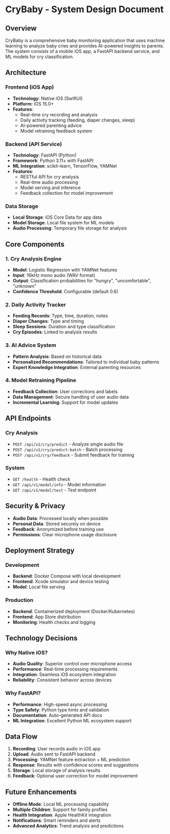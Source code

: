 # CryBaby - System Design Document

## Overview
CryBaby is a comprehensive baby monitoring application that uses machine learning to analyze baby cries and provides AI-powered insights to parents. The system consists of a mobile iOS app, a FastAPI backend service, and ML models for cry classification.

## Architecture

### Frontend (iOS App)
- **Technology**: Native iOS (SwiftUI)
- **Platform**: iOS 15.0+
- **Features**:
  - Real-time cry recording and analysis
  - Daily activity tracking (feeding, diaper changes, sleep)
  - AI-powered parenting advice
  - Model retraining feedback system

### Backend (API Service)
- **Technology**: FastAPI (Python)
- **Framework**: Python 3.11+ with FastAPI
- **ML Integration**: scikit-learn, TensorFlow, YAMNet
- **Features**:
  - RESTful API for cry analysis
  - Real-time audio processing
  - Model serving and inference
  - Feedback collection for model improvement

### Data Storage
- **Local Storage**: iOS Core Data for app data
- **Model Storage**: Local file system for ML models
- **Audio Processing**: Temporary file storage for analysis

## Core Components

### 1. Cry Analysis Engine
- **Model**: Logistic Regression with YAMNet features
- **Input**: 16kHz mono audio (WAV format)
- **Output**: Classification probabilities for "hungry", "uncomfortable", "unknown"
- **Confidence Threshold**: Configurable (default 0.6)

### 2. Daily Activity Tracker
- **Feeding Records**: Type, time, duration, notes
- **Diaper Changes**: Type and timing
- **Sleep Sessions**: Duration and type classification
- **Cry Episodes**: Linked to analysis results

### 3. AI Advice System
- **Pattern Analysis**: Based on historical data
- **Personalized Recommendations**: Tailored to individual baby patterns
- **Expert Knowledge Integration**: External parenting resources

### 4. Model Retraining Pipeline
- **Feedback Collection**: User corrections and labels
- **Data Management**: Secure handling of user audio data
- **Incremental Learning**: Support for model updates

## API Endpoints

### Cry Analysis
- `POST /api/v1/cry/predict` - Analyze single audio file
- `POST /api/v1/cry/predict-batch` - Batch processing
- `POST /api/v1/cry/feedback` - Submit feedback for training

### System
- `GET /health` - Health check
- `GET /api/v1/model/info` - Model information
- `GET /api/v1/model/test` - Test endpoint

## Security & Privacy
- **Audio Data**: Processed locally when possible
- **Personal Data**: Stored securely on device
- **Feedback**: Anonymized before training use
- **Permissions**: Clear microphone usage disclosure

## Deployment Strategy

### Development
- **Backend**: Docker Compose with local development
- **Frontend**: Xcode simulator and device testing
- **Model**: Local file serving

### Production
- **Backend**: Containerized deployment (Docker/Kubernetes)
- **Frontend**: App Store distribution
- **Monitoring**: Health checks and logging

## Technology Decisions

### Why Native iOS?
- **Audio Quality**: Superior control over microphone access
- **Performance**: Real-time processing requirements
- **Integration**: Seamless iOS ecosystem integration
- **Reliability**: Consistent behavior across devices

### Why FastAPI?
- **Performance**: High-speed async processing
- **Type Safety**: Python type hints and validation
- **Documentation**: Auto-generated API docs
- **ML Integration**: Excellent Python ML ecosystem support

## Data Flow

1. **Recording**: User records audio in iOS app
2. **Upload**: Audio sent to FastAPI backend
3. **Processing**: YAMNet feature extraction + ML prediction
4. **Response**: Results with confidence scores and suggestions
5. **Storage**: Local storage of analysis results
6. **Feedback**: Optional user correction for model improvement

## Future Enhancements
- **Offline Mode**: Local ML processing capability
- **Multiple Children**: Support for family profiles
- **Health Integration**: Apple HealthKit integration
- **Notifications**: Smart reminders and alerts
- **Advanced Analytics**: Trend analysis and predictions
